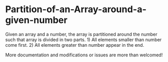 # Partition-of-an-Array-around-a-given-number
Given an array and a number, the array is partitioned around the number such that array is divided in two parts. 1) All elements smaller than number come first. 2) All elements greater than number appear in the end. 

More documentation and modifications or issues are more than welcomed!

